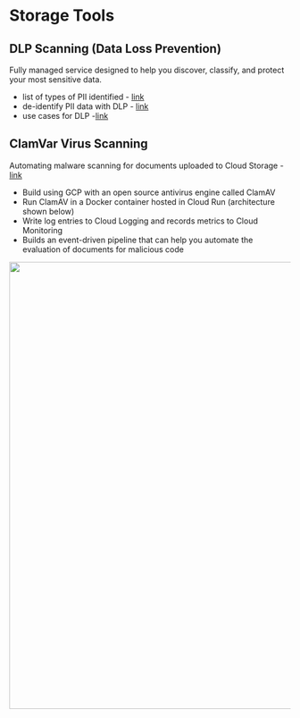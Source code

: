 # Storage Tools

## DLP Scanning (Data Loss Prevention)
Fully managed service designed to help you discover, classify, and protect your most sensitive data.
- list of types of PII identified - [link](https://cloud.google.com/dlp/docs/infotypes-reference?hl=en_US)
- de-identify PII data with DLP - [link](https://cloud.google.com/architecture/de-identification-re-identification-pii-using-cloud-dlp)
- use cases for DLP -[link](https://cloud.google.com/dlp#section-6)

## ClamVar Virus Scanning
Automating malware scanning for documents uploaded to Cloud Storage - [link](https://cloud.google.com/architecture/automating-malware-scanning-for-documents-uploaded-to-cloud-storage)
  - Build using GCP with an open source antivirus engine called ClamAV
  - Run ClamAV in a Docker container hosted in Cloud Run (architecture shown below)
  - Write log entries to Cloud Logging and records metrics to Cloud Monitoring
  - Builds an event-driven pipeline that can help you automate the evaluation of documents for malicious code

<img src="https://github.com/lynnlangit/gcp-essentials/blob/master/1_storage/1a_Storage/images/clamvar-cloudrun.png" width=800>
  
   

